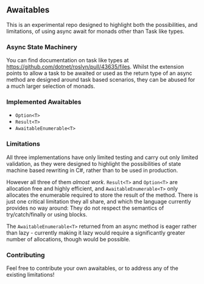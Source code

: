 ## Awaitables

This is an experimental repo designed to highlight both the possibilities, and limitations, of using async await for monads other than Task like types.

### Async State Machinery

You can find documentation on task like types at https://github.com/dotnet/roslyn/pull/43635/files. Whilst the extension points to allow a task to be awaited or used as the return type of an async method are designed around task based scenarios, they can be abused for a much larger selection of monads.

### Implemented Awaitables

- `Option<T>`
- `Result<T>`
- `AwaitableEnumerable<T>`

### Limitations

All three implementations have only limited testing and carry out only limited validation, as they were designed to highlight the possibilities of state machine based rewriting in C#, rather than to be used in production.

However all three of them *almost work*. `Result<T>` and `Option<T>` are allocation free and highly efficient, and `AwaitableEnumerable<T>` only allocates the enumerable required to store the result of the method. There is just one critical limitation they all share, and which the language currently provides no way around: They do not respect the semantics of try/catch/finally or using blocks.

The `AwaitableEnumerable<T>` returned from an async method is eager rather than lazy - currently making it lazy would require a significantly greater number of allocations, though would be possible.

### Contributing

Feel free to contribute your own awaitables, or to address any of the existing limitations!
